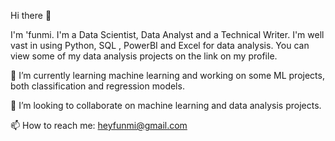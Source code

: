 Hi there 👋

I'm 'funmi.
I'm a Data Scientist, Data Analyst and a Technical Writer.
I'm well vast in using Python, SQL , PowerBI and Excel for data analysis. You can view some of my data analysis projects on the link on my profile.


 🔭 I’m currently learning  machine learning and working on some ML projects, both classification and regression models.

  👯 I’m looking to collaborate on machine learning and data analysis projects.
  

  📫 How to reach me: heyfunmi@gmail.com

 

